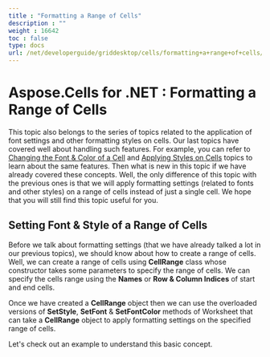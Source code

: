 ```yaml
---
title : "Formatting a Range of Cells" 
description : "" 
weight : 16642 
toc : false
type: docs
url: /net/developerguide/griddesktop/cells/formatting+a+range+of+cells/
---
```


# Aspose.Cells for .NET : Formatting a Range of Cells


This topic also belongs to the series of topics related to the application of font settings and other formatting styles on cells. Our last topics have covered well about handling such features. For example, you can refer to [Changing the Font & Color of a Cell](https://docs2.aspose.com/cells/net/developerguide/griddesktop/cells/changing+the+font+and+color+of+a+cell) and [Applying Styles on Cells](https://docs2.aspose.com/cells/net/developerguide/griddesktop/cells/applying+styles+on+cells) topics to learn about the same features. Then what is new in this topic if we have already covered these concepts. Well, the only difference of this topic with the previous ones is that we will apply formatting settings (related to fonts and other styles) on a range of cells instead of just a single cell. We hope that you will still find this topic useful for you.

## Setting Font & Style of a Range of Cells

Before we talk about formatting settings (that we have already talked a lot in our previous topics), we should know about how to create a range of cells. Well, we can create a range of cells using **CellRange** class whose constructor takes some parameters to specify the range of cells. We can specify the cells range using the **Names** or **Row & Column Indices** of start and end cells.

Once we have created a **CellRange** object then we can use the overloaded versions of **SetStyle**, **SetFont** & **SetFontColor** methods of Worksheet that can take a **CellRange** object to apply formatting settings on the specified range of cells.

Let's check out an example to understand this basic concept.

